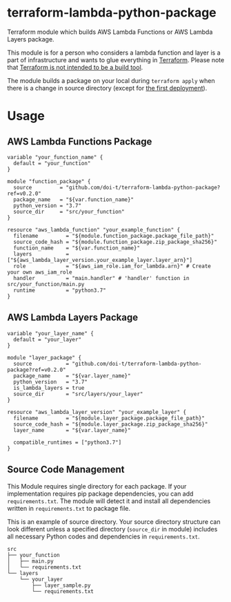 # terraform-lambda-python-package
Terraform module which builds AWS Lambda Functions or AWS Lambda Layers package.

This module is for a person who considers a lambda function and layer is a part of infrastructure and wants to glue everything in [Terraform](https://www.terraform.io/). Please note that [Terraform is not intended to be a build tool](https://github.com/hashicorp/terraform/issues/8344#issuecomment-361014199).

The module builds a package on your local during `terraform apply` when there is a change in source directory (except for [the first deployment](https://github.com/doi-t/terraform-lambda-python-package/issues/1)).

# Usage

## AWS Lambda Functions Package

```hcl
variable "your_function_name" {
  default = "your_function"
}

module "function_package" {
  source         = "github.com/doi-t/terraform-lambda-python-package?ref=v0.2.0"
  package_name   = "${var.function_name}"
  python_version = "3.7"
  source_dir     = "src/your_function"
}

resource "aws_lambda_function" "your_example_function" {
  filename         = "${module.function_package.package_file_path}"
  source_code_hash = "${module.function_package.zip_package_sha256}"
  function_name    = "${var.function_name}"
  layers           = ["${aws_lambda_layer_version.your_example_layer.layer_arn}"]
  role             = "${aws_iam_role.iam_for_lambda.arn}" # Create your own aws_iam_role
  handler          = "main.handler" # 'handler' function in src/your_function/main.py
  runtime          = "python3.7"
}
```

## AWS Lambda Layers Package

```hcl
variable "your_layer_name" {
  default = "your_layer"
}

module "layer_package" {
  source           = "github.com/doi-t/terraform-lambda-python-package?ref=v0.2.0"
  package_name     = "${var.layer_name}"
  python_version   = "3.7"
  is_lambda_layers = true
  source_dir       = "src/layers/your_layer"
}

resource "aws_lambda_layer_version" "your_example_layer" {
  filename         = "${module.layer_package.package_file_path}"
  source_code_hash = "${module.layer_package.zip_package_sha256}"
  layer_name       = "${var.layer_name}"

  compatible_runtimes = ["python3.7"]
}
```

## Source Code Management

This Module requires single directory for each package. If your implementation requires pip package dependencies, you can add `requirements.txt`. The module will detect it and install all dependencies written in `requirements.txt` to package file.

This is an example of source directory. Your source directory structure can look different unless a specified directory (`source_dir` in module) includes all necessary Python codes and dependencies in `requirements.txt`.

```
src
├── your_function
│   ├── main.py
│   └── requirements.txt
└── layers
    └── your_layer
        ├── layer_sample.py
        └── requirements.txt
```
